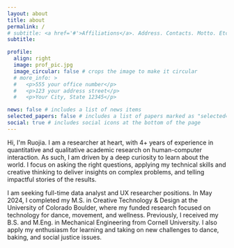 ```yaml
---
layout: about
title: about
permalink: /
# subtitle: <a href='#'>Affiliations</a>. Address. Contacts. Motto. Etc.
subtitle:

profile:
  align: right
  image: prof_pic.jpg
  image_circular: false # crops the image to make it circular
  # more_info: >
  #   <p>555 your office number</p>
  #   <p>123 your address street</p>
  #   <p>Your City, State 12345</p>

news: false # includes a list of news items
selected_papers: false # includes a list of papers marked as "selected={true}"
social: true # includes social icons at the bottom of the page
---
```


Hi, I'm Ruojia. I am a researcher at heart, with 4+ years of experience in quantitative and qualitative academic research on human-computer interaction. As such, I am driven by a deep curiosity to learn about the world. I focus on asking the right questions, applying my technical skills and creative thinking to deliver insights on complex problems, and telling impactful stories of the results.​
​

I am seeking full-time data analyst and UX researcher positions. In May 2024, I completed my M.S. in Creative Technology & Design at the University of Colorado Boulder, where my funded research focused on technology for dance, movement, and wellness. Previously, I received my B.S. and M.Eng. in Mechanical Engineering from Cornell University. I also apply my enthusiasm for learning and taking on new challenges to dance, baking, and social justice issues.

<!-- Write your biography here. Tell the world about yourself. Link to your favorite [subreddit](http://reddit.com). You can put a picture in, too. The code is already in, just name your picture `prof_pic.jpg` and put it in the `img/` folder.

Put your address / P.O. box / other info right below your picture. You can also disable any of these elements by editing `profile` property of the YAML header of your `_pages/about.md`. Edit `_bibliography/papers.bib` and Jekyll will render your [publications page](/al-folio/publications/) automatically.

Link to your social media connections, too. This theme is set up to use [Font Awesome icons](https://fontawesome.com/) and [Academicons](https://jpswalsh.github.io/academicons/), like the ones below. Add your Facebook, Twitter, LinkedIn, Google Scholar, or just disable all of them. -->
